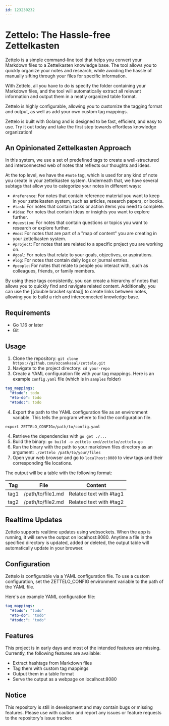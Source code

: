 ```yaml
---
id: 123230232
---
```


# Zettelo: The Hassle-free Zettelkasten

Zettelo is a simple command-line tool that helps you convert your Markdown files to a Zettelkasten knowledge base. The tool allows you to quickly organize your notes and research, while avoiding the hassle of manually sifting through your files for specific information.

With Zettelo, all you have to do is specify the folder containing your Markdown files, and the tool will automatically extract all relevant information and output them in a neatly organized table format.

Zettelo is highly configurable, allowing you to customize the tagging format and output, as well as add your own custom tag mappings.

Zettelo is built with Golang and is designed to be fast, efficient, and easy to use. Try it out today and take the first step towards effortless knowledge organization!

## An Opinionated Zettelkasten Approach

In this system, we use a set of predefined tags to create a well-structured and interconnected web of notes that reflects our thoughts and ideas.

At the top level, we have the `#note` tag, which is used for any kind of note you create in your zettelkasten system. Underneath that, we have several subtags that allow you to categorize your notes in different ways:

* `#reference`: For notes that contain reference material you want to keep in your zettelkasten system, such as articles, research papers, or books.
* `#task`: For notes that contain tasks or action items you need to complete.
* `#idea`: For notes that contain ideas or insights you want to explore further.
* `#question`: For notes that contain questions or topics you want to research or explore further.
* `#moc`: For notes that are part of a "map of content" you are creating in your zettelkasten system.
* `#project`: For notes that are related to a specific project you are working on.
* `#goal`: For notes that relate to your goals, objectives, or aspirations.
* `#log`: For notes that contain daily logs or journal entries.
* `#people`: For notes that relate to people you interact with, such as colleagues, friends, or family members.

By using these tags consistently, you can create a hierarchy of notes that allows you to quickly find and navigate related content. Additionally, you can use the [[double bracket syntax]] to create links between notes, allowing you to build a rich and interconnected knowledge base.


## Requirements

* Go 1.16 or later
* Git

## Usage

1. Clone the repository: `git clone https://github.com/ozcankasal/zettelo.git`
2. Navigate to the project directory: `cd your-repo`
3. Create a YAML configuration file with your tag mappings. Here is an example `config.yaml` file (which is in `samples` folder)
   
  ```yaml
  tag_mappings:
    "#todo": todo
    "#to-do": todo
    "#todo:": todo
  ```

4. Export the path to the YAML configuration file as an environment variable. 
This tells the program where to find the configuration file.
```
export ZETTELO_CONFIG=/path/to/config.yaml
```

4. Retrieve the dependencies with `go get ./...`
5. Build the binary: `go build -o zettelo cmd/zettelo/zettelo.go`
6. Run the binary with the path to your markdown files directory as an argument: `./zettelo /path/to/your/files`
7. Open your web browser and go to `localhost:8080` to view tags and their corresponding file locations.

The output will be a table with the following format:

|Tag|File|Content
|---|---|---|
|tag1|/path/to/file1.md|Related text with #tag1|
|tag2|/path/to/file2.md|Related text with #tag2|

## Realtime Updates

Zettelo supports realtime updates using websockets. When the app is running, it will serve the output on localhost:8080. Anytime a file in the specified directory is updated, added or deleted, the output table will automatically update in your browser.

## Configuration

Zettelo is configurable via a YAML configuration file. To use a custom configuration, set the ZETTELO_CONFIG environment variable to the path of the YAML file.

Here's an example YAML configuration file:

```yaml
tag_mappings:
  "#todo": "todo"
  "#to-do": "todo"
  "#todo:": "todo"
```


## Features

This project is in early days and most of the intended features are missing. Currently, the following features are available:

* Extract hashtags from Markdown files
* Tag them with custom tag mappings
* Output them in a table format
* Serve the output as a webpage on localhost:8080

## Notice

This repository is still in development and may contain bugs or missing features. Please use with caution and report any issues or feature requests to the repository's issue tracker.

